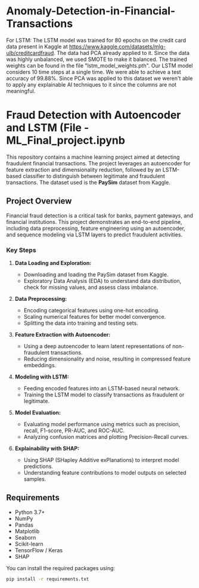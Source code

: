 # Anomaly-Detection-in-Financial-Transactions
For LSTM:
  The LSTM model was trained for 80 epochs on the credit card data present in Kaggle at https://www.kaggle.com/datasets/mlg-ulb/creditcardfraud. The data had PCA        already applied to it. Since the data was highly unbalanced, we used SMOTE to make it balanced. The trained weights can be found in the file                           "lstm_model_weights.pth". Our LSTM model considers 10 time steps at a single time. We were able to achieve a test accuracy of 99.88%. Since PCA was applied to this    dataset we weren't able to apply any explainable AI techniques to it since the columns are not meaningful.


# Fraud Detection with Autoencoder and LSTM (File - ML_Final_project.ipynb

This repository contains a machine learning project aimed at detecting fraudulent financial transactions. The project leverages an autoencoder for feature extraction and dimensionality reduction, followed by an LSTM-based classifier to distinguish between legitimate and fraudulent transactions. The dataset used is the **PaySim** dataset from Kaggle.

## Project Overview

Financial fraud detection is a critical task for banks, payment gateways, and financial institutions. This project demonstrates an end-to-end pipeline, including data preprocessing, feature engineering using an autoencoder, and sequence modeling via LSTM layers to predict fraudulent activities.

### Key Steps

1. **Data Loading and Exploration:**  
   - Downloading and loading the PaySim dataset from Kaggle.
   - Exploratory Data Analysis (EDA) to understand data distribution, check for missing values, and assess class imbalance.
   
2. **Data Preprocessing:**  
   - Encoding categorical features using one-hot encoding.
   - Scaling numerical features for better model convergence.
   - Splitting the data into training and testing sets.
   
3. **Feature Extraction with Autoencoder:**  
   - Using a deep autoencoder to learn latent representations of non-fraudulent transactions.
   - Reducing dimensionality and noise, resulting in compressed feature embeddings.
   
4. **Modeling with LSTM:**  
   - Feeding encoded features into an LSTM-based neural network.
   - Training the LSTM model to classify transactions as fraudulent or legitimate.
   
5. **Model Evaluation:**  
   - Evaluating model performance using metrics such as precision, recall, F1-score, PR-AUC, and ROC-AUC.
   - Analyzing confusion matrices and plotting Precision-Recall curves.
   
6. **Explainability with SHAP:**  
   - Using SHAP (SHapley Additive exPlanations) to interpret model predictions.
   - Understanding feature contributions to model outputs on selected samples.

## Requirements

- Python 3.7+
- NumPy
- Pandas
- Matplotlib
- Seaborn
- Scikit-learn
- TensorFlow / Keras
- SHAP

You can install the required packages using:

```bash
pip install -r requirements.txt
